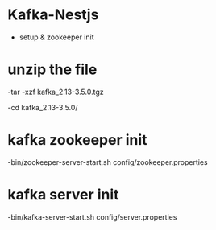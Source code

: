 # Kafka-Nestjs
- setup & zookeeper init

# unzip the file

-tar -xzf kafka_2.13-3.5.0.tgz


-cd kafka_2.13-3.5.0/

# kafka zookeeper init
-bin/zookeeper-server-start.sh config/zookeeper.properties


# kafka server init
-bin/kafka-server-start.sh config/server.properties
